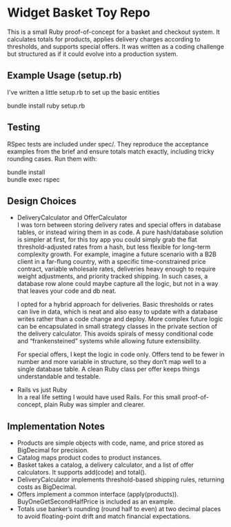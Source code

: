 # Widget Basket Toy Repo

This is a small Ruby proof-of-concept for a basket and checkout system. It calculates totals for products, applies delivery charges according to thresholds, and supports special offers. It was written as a coding challenge but structured as if it could evolve into a production system.

## Example Usage (setup.rb)

I've written a little setup.rb to set up the basic entities

bundle install
ruby setup.rb

## Testing

RSpec tests are included under spec/. They reproduce the acceptance examples from the brief and ensure totals match exactly, including tricky rounding cases. Run them with:

bundle install  
bundle exec rspec

## Design Choices

- DeliveryCalculator and OfferCalculator  
  I was torn between storing delivery rates and special offers in database tables, or instead wiring them in as code. A pure hash/database solution is simpler at first, for this toy app you could simply grab the flat threshold-adjusted rates from a hash, but less flexible for long-term complexity growth. For example, imagine a future scenario with a B2B client in a far-flung country, with a specific time-constrained price contract, variable wholesale rates, deliveries heavy enough to require weight adjustments, and priority tracked shipping. In such cases, a database row alone could maybe capture all the logic, but not in a way that leaves your code and db neat.

  I opted for a hybrid approach for deliveries. Basic thresholds or rates can live in data, which is neat and also easy to update with a database writes rather than a code change and deploy. More complex future logic can be encapsulated in small strategy classes in the private section of the delivery calculator. This avoids spirals of messy conditional code and “frankensteined” systems while allowing future extensibility.

  For special offers, I kept the logic in code only. Offers tend to be fewer in number and more variable in structure, so they don’t map well to a single database table. A clean Ruby class per offer keeps things understandable and testable.

- Rails vs just Ruby  
  In a real life setting I would have used Rails. For this small proof-of-concept, plain Ruby was simpler and clearer.

## Implementation Notes

- Products are simple objects with code, name, and price stored as BigDecimal for precision.
- Catalog maps product codes to product instances.
- Basket takes a catalog, a delivery calculator, and a list of offer calculators. It supports add(code) and total().
- DeliveryCalculator implements threshold-based shipping rules, returning costs as BigDecimal.
- Offers implement a common interface (apply(products)). BuyOneGetSecondHalfPrice is included as an example.
- Totals use banker’s rounding (round half to even) at two decimal places to avoid floating-point drift and match financial expectations.
